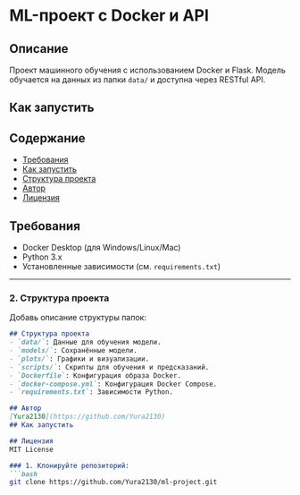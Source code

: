 # ML-проект с Docker и API

## Описание
Проект машинного обучения с использованием Docker и Flask. Модель обучается на данных из папки `data/` и доступна через RESTful API.

## Как запустить

## Содержание
- [Требования](#требования)
- [Как запустить](#как-запустить)
- [Структура проекта](#структура-проекта)
- [Автор](#автор)
- [Лицензия](#лицензия)

## Требования
- Docker Desktop (для Windows/Linux/Mac)
- Python 3.x
- Установленные зависимости (см. `requirements.txt`)

---

### 2. **Структура проекта**
Добавь описание структуры папок:
```markdown
## Структура проекта
- `data/`: Данные для обучения модели.
- `models/`: Сохранённые модели.
- `plots/`: Графики и визуализации.
- `scripts/`: Скрипты для обучения и предсказаний.
- `Dockerfile`: Конфигурация образа Docker.
- `docker-compose.yml`: Конфигурация Docker Compose.
- `requirements.txt`: Зависимости Python.

## Автор
[Yura2130](https://github.com/Yura2130)
## Как запустить

## Лицензия
MIT License

### 1. Клонируйте репозиторий:
```bash
git clone https://github.com/Yura2130/ml-project.git
